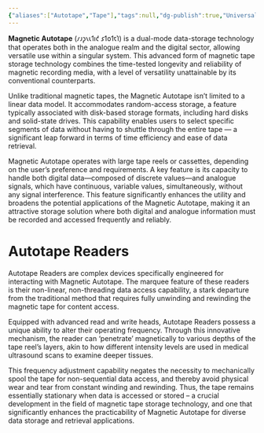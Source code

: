 ```yaml
---
{"aliases":["Autotape","Tape"],"tags":null,"dg-publish":true,"Universal Name":"𐑥𐑨𐑜𐑯𐑧𐑑𐑦𐑒 𐑭𐑑𐑴𐑑𐑱𐑐","permalink":"/narrative/concepts/tech/magnetic-autotape/","dgPassFrontmatter":true}
---
```


**Magnetic Autotape** (𐑥𐑨𐑜𐑯𐑧𐑑𐑦𐑒 𐑭𐑑𐑴𐑑𐑱𐑐) is a dual-mode data-storage technology that operates both in the analogue realm and the digital sector, allowing versatile use within a singular system. This advanced form of magnetic tape storage technology combines the time-tested longevity and reliability of magnetic recording media, with a level of versatility unattainable by its conventional counterparts.

Unlike traditional magnetic tapes, the Magnetic Autotape isn’t limited to a linear data model. It accommodates random-access storage, a feature typically associated with disk-based storage formats, including hard disks and solid-state drives. This capability enables users to select specific segments of data without having to shuttle through the entire tape — a significant leap forward in terms of time efficiency and ease of data retrieval.

Magnetic Autotape operates with large tape reels or cassettes, depending on the user’s preference and requirements. A key feature is its capacity to handle both digital data—composed of discrete values—and analogue signals, which have continuous, variable values, simultaneously, without any signal interference. This feature significantly enhances the utility and broadens the potential applications of the Magnetic Autotape, making it an attractive storage solution where both digital and analogue information must be recorded and accessed frequently and reliably.

# Autotape Readers

Autotape Readers are complex devices specifically engineered for interacting with Magnetic Autotape. The marquee feature of these readers is their non-linear, non-threading data access capability, a stark departure from the traditional method that requires fully unwinding and rewinding the magnetic tape for content access.

Equipped with advanced read and write heads, Autotape Readers possess a unique ability to alter their operating frequency. Through this innovative mechanism, the reader can ‘penetrate’ magnetically to various depths of the tape reel’s layers, akin to how different intensity levels are used in medical ultrasound scans to examine deeper tissues.

This frequency adjustment capability negates the necessity to mechanically spool the tape for non-sequential data access, and thereby avoid physical wear and tear from constant winding and rewinding. Thus, the tape remains essentially stationary when data is accessed or stored – a crucial development in the field of magnetic tape storage technology, and one that significantly enhances the practicability of Magnetic Autotape for diverse data storage and retrieval applications.